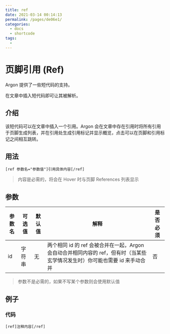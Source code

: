 ```yaml
---
title: ref
date: 2021-03-14 00:14:13
permalink: /pages/de06e1/
categories:
  - docs
  - shortcode
tags:
  - 
---
```

# 页脚引用 (Ref)

Argon 提供了一些短代码的支持。

在文章中插入短代码即可让其被解析。

## 介绍

该短代码可以在文章中插入一个引用。Argon 会在文章中存在引用时将所有引用于页脚生成列表，并在引用处生成引用标记并显示概览，点击可以在页脚和引用标记之间相互跳转。

## 用法

```
[ref 参数名="参数值"]引用具体内容[/ref]
```

>内容是必需的，将会在 Hover 时与页脚 References 列表显示

## 参数

| 参数名 | 可选值 | 默认值 | 解释                                                         | 是否必须 |
| ------ | ------ | ------ | ------------------------------------------------------------ | -------- |
| id     | 字符串 | 无     | 两个相同 id 的 ref 会被合并在一起，Argon 会自动合并相同内容的 ref，但有时（当某些玄学情况发生时）你可能也需要 id 来手动合并 | 否       |

>参数不是必需的，如果不写某个参数则会使用默认值

## 例子

### 代码

```
[ref]注释内容[/ref]
```

